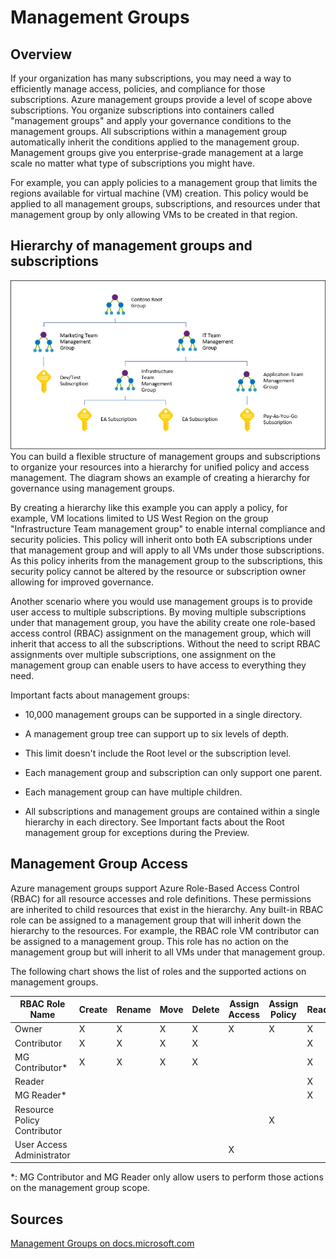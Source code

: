 # Management Groups

## Overview 

If your organization has many subscriptions, you may need a way to efficiently manage access, policies, and compliance for those subscriptions. Azure management groups provide a level of scope above subscriptions. You organize subscriptions into containers called "management groups" and apply your governance conditions to the management groups. All subscriptions within a management group automatically inherit the conditions applied to the management group. Management groups give you enterprise-grade management at a large scale no matter what type of subscriptions you might have.

For example, you can apply policies to a management group that limits the regions available for virtual machine (VM) creation. This policy would be applied to all management groups, subscriptions, and resources under that management group by only allowing VMs to be created in that region.

## Hierarchy of management groups and subscriptions

![](.//media/image13.png)You can build a flexible structure of management groups and subscriptions to organize your resources into a hierarchy for unified policy and access management. The diagram shows an example of creating a hierarchy for governance using management groups.

By creating a hierarchy like this example you can apply a policy, for example, VM locations limited to US West Region on the group "Infrastructure Team management group" to enable internal compliance and security policies. This policy will inherit onto both EA subscriptions under that management group and will apply to all VMs under those subscriptions. As this policy inherits from the management group to the subscriptions, this security policy cannot be altered by the resource or subscription owner allowing for improved governance.

Another scenario where you would use management groups is to provide user access to multiple subscriptions. By moving multiple subscriptions under that management group, you have the ability create one role-based access control (RBAC) assignment on the management group, which will inherit that access to all the subscriptions. Without the need to script RBAC assignments over multiple subscriptions, one assignment on the management group can enable users to have access to everything they need.

Important facts about management groups:

  - 10,000 management groups can be supported in a single directory.

  - A management group tree can support up to six levels of depth.

  - This limit doesn't include the Root level or the subscription level.

  - Each management group and subscription can only support one parent.

  - Each management group can have multiple children.

  - All subscriptions and management groups are contained within a single hierarchy in each directory. See Important facts about the Root management group for exceptions during the Preview.

## Management Group Access

Azure management groups support Azure Role-Based Access Control (RBAC) for all resource accesses and role definitions. These permissions are inherited to child resources that exist in the hierarchy. Any built-in RBAC role can be assigned to a management group that will inherit down the hierarchy to the resources. For example, the RBAC role VM contributor can be assigned to a management group. This role has no action on the management group but will inherit to all VMs under that management group.

The following chart shows the list of roles and the supported actions on management groups.

| RBAC Role Name              | Create | Rename | Move | Delete | Assign Access | Assign Policy | Read |
| --------------------------- | ------ | ------ | ---- | ------ | ------------- | ------------- | ---- |
| Owner                       | X      | X      | X    | X      | X             | X             | X    |
| Contributor                 | X      | X      | X    | X      |               |               | X    |
| MG Contributor\*            | X      | X      | X    | X      |               |               | X    |
| Reader                      |        |        |      |        |               |               | X    |
| MG Reader\*                 |        |        |      |        |               |               | X    |
| Resource Policy Contributor |        |        |      |        |               | X             |      |
| User Access Administrator   |        |        |      |        | X             |               |      |

\*: MG Contributor and MG Reader only allow users to perform those actions on the management group scope.

## Sources

[Management Groups on docs.microsoft.com](<https://docs.microsoft.com/en-us/azure/governance/management-groups/index>)